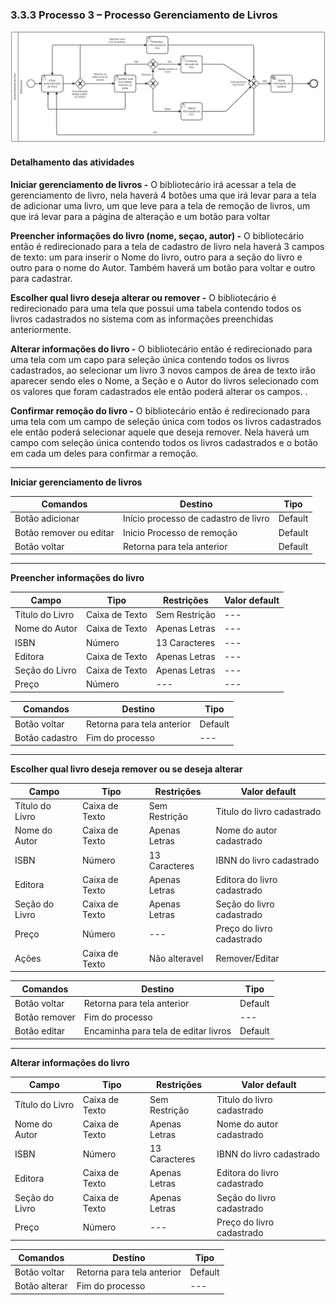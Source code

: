 ### 3.3.3 Processo 3 – Processo Gerenciamento de Livros

![Processo Gerenciamento de Livros](images/processoGL.png "Modelo BPMN do Processo 3.")


#### Detalhamento das atividades

**Iniciar gerenciamento de livros -**
O bibliotecário irá acessar a tela de gerenciamento de livro, nela haverá 4 botões uma que irá levar para a tela de adicionar uma livro, um que leve para a tela de remoção de livros, um que irá levar para a página de alteração e um botão para voltar

**Preencher informações  do livro (nome, seçao, autor) -**
O bibliotecário então é redirecionado para a tela de cadastro de livro nela haverá 3 campos de texto: um para inserir o Nome do livro, outro para a seção do livro e outro para o nome do Autor. Também haverá um botão para voltar e outro para cadastrar.

**Escolher qual livro deseja alterar ou remover -**
O bibliotecário é redirecionado para uma tela que possui uma tabela contendo todos os livros cadastrados no sistema com as informações preenchidas anteriormente.

**Alterar informações do livro -**
O bibliotecário então é redirecionado para uma tela com um capo para seleção única contendo todos os livros cadastrados, ao selecionar um livro 3 novos campos de área de texto irão aparecer sendo eles o Nome, a Seção e o Autor do livros selecionado com os valores que foram cadastrados ele então poderá alterar os campos. .

**Confirmar remoção do livro -**
O bibliotecário então é redirecionado para uma tela com um campo de seleção única com todos os livros cadastrados ele então poderá selecionar aquele que deseja remover. Nela haverá um campo com seleção única contendo todos os livros cadastrados e o botão em cada um deles para confirmar a remoção.

___________________________________________________________________________________________________________________________________

**Iniciar gerenciamento de livros**


| **Comandos**         |  **Destino**                   | **Tipo** |
| ---                  | ---                            | ---               |
| Botão adicionar      | Início processo de cadastro de livro     | Default           |
| Botão remover ou editar      | Inicio Processo de remoção               | Default           |
| Botão voltar         | Retorna para tela anterior               | Default           |

___________________________________________________________________________________________________________________________________

**Preencher informações  do livro**

| **Campo**       | **Tipo**         | **Restrições** | **Valor default** |
| ---             | ---              | ---            | ---               |
| Título do Livro     | Caixa de Texto   | Sem Restrição  | ---               |
| Nome do Autor      | Caixa de Texto   | Apenas Letras  | ---               |
| ISBN | Número  | 13 Caracteres     | ---               |
| Editora | Caixa de Texto   | Apenas Letras  | ---               |
| Seção do Livro     | Caixa de Texto   | Apenas Letras  | ---               |
| Preço | Número   | ---   | ---               |

| **Comandos**         |  **Destino**                   | **Tipo**          |
| ---                  | ---                            | ---               |
| Botão voltar         | Retorna para tela anterior     | Default           |
| Botão cadastro       | Fim do processo                | ---               |

___________________________________________________________________________________________________________________________________

**Escolher qual livro deseja remover ou se deseja alterar**

| **Campo**       | **Tipo**         | **Restrições** | **Valor default** |
| ---             | ---              | ---            | ---               |
| Título do Livro     | Caixa de Texto   | Sem Restrição  | Titulo do livro cadastrado          |
| Nome do Autor      | Caixa de Texto      | Apenas Letras  | Nome do autor cadastrado             |
| ISBN | Número  | 13 Caracteres           | IBNN do livro cadastrado                 |
| Editora | Caixa de Texto   | Apenas Letras  | Editora do livro cadastrado                 |
| Seção do Livro     | Caixa de Texto   | Apenas Letras  | Seção do livro cadastrado                 |
| Preço | Número   | ---   | Preço do livro cadastrado                 |
| Ações |  Caixa de Texto        | Não alteravel | Remover/Editar |

| **Comandos**         |  **Destino**                   | **Tipo**          |
| ---                  | ---                            | ---               |
| Botão voltar         | Retorna para tela anterior     | Default           |
| Botão remover        | Fim do processo                | ---               |
| Botão editar        | Encaminha para tela de editar livros  | Default          |

___________________________________________________________________________________________________________________________________


**Alterar informações do livro**

| **Campo**       | **Tipo**         | **Restrições** | **Valor default** |
| ---             | ---              | ---            | ---               |
| Título do Livro     | Caixa de Texto   | Sem Restrição  | Titulo do livro cadastrado          |
| Nome do Autor      | Caixa de Texto      | Apenas Letras  | Nome do autor cadastrado             |
| ISBN | Número  | 13 Caracteres           | IBNN do livro cadastrado                 |
| Editora | Caixa de Texto   | Apenas Letras  | Editora do livro cadastrado                 |
| Seção do Livro     | Caixa de Texto   | Apenas Letras  | Seção do livro cadastrado                 |
| Preço | Número   | ---   | Preço do livro cadastrado                 |

| **Comandos**         |  **Destino**                   | **Tipo**          |
| ---                  | ---                            | ---               |
| Botão voltar         | Retorna para tela anterior     | Default           |
| Botão alterar        | Fim do processo                | ---               |


